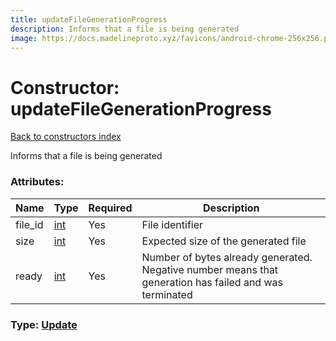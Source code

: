 ```yaml
---
title: updateFileGenerationProgress
description: Informs that a file is being generated
image: https://docs.madelineproto.xyz/favicons/android-chrome-256x256.png
---
```

# Constructor: updateFileGenerationProgress  
[Back to constructors index](index.md)



Informs that a file is being generated

### Attributes:

| Name     |    Type       | Required | Description |
|----------|---------------|----------|-------------|
|file\_id|[int](../types/int.md) | Yes|File identifier|
|size|[int](../types/int.md) | Yes|Expected size of the generated file|
|ready|[int](../types/int.md) | Yes|Number of bytes already generated. Negative number means that generation has failed and was terminated|



### Type: [Update](../types/Update.md)


